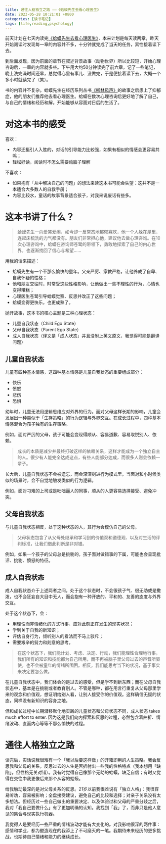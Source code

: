 ```yaml
---
title: 通往人格独立之路 ——《蛤蟆先生去看心理医生》
date: 2023-05-28 10:21:01 +0800
categories: [读书笔记]
tags: [life,reading,psychology]
---
```


前天计划在七天内读完[《蛤蟆先生去看心理医生》](https://book.douban.com/subject/35143790/)，本来计划是每天读两章，昨天开始阅读时发现每一章的内容并不多，十分钟就完成了当天的任务，索性接着读下去。

到后面发现，因为前面的章节在叙述背景故事（动物世界）所以比较短，开始心理咨询后，一章的内容就多些。下午用大约50分钟读完了前六章，记了一些笔记，晚上洗完澡时间还早，总觉得心里有事儿、没做完，于是便接着读下去，大概一个多小时就读完了（笑）。

书的内容并不复杂。蛤蟆先生在经历系列丛书[《柳林风声》](https://book.douban.com/subject/35200619/)的故事之后患上了抑郁症，他的朋友们推荐他去看心理医生。蛤蟆在数次心理咨询后更好地了解了自己，与自己的情绪和经历和解，开始能够从容面对日后的生活了。

# 对这本书的感受

喜欢：

- 内容还挺引人入胜的，对话的引导能力比较强，如果有相似的情感会更容易共鸣；
- 轻松好读，阅读时不怎么需要动脑子理解

不喜欢：

- 如果抱有「从中解决自己的问题」的想法来读这本书可能会失望：这并不是一本适合大多数人的自救手册；
- 内容比较水，童话的故事背景适合孩子，对我来说废话有些多。

# 这本书讲了什么？

> 蛤蟆先生一向爱笑爱闹，如今却一反常态地郁郁寡欢，他一个人躲在屋里，连起床梳洗的力气都没有。朋友们非常担心他，建议他去做心理咨询。在10次心理咨询中，蛤蟆在咨询师苍鹭的带领下，勇敢地探索了自己的内心世界，也逐渐找回了信心与希望……

用我的话来描述：

- 蛤蟆先生有一个不那么愉快的童年。父亲严厉、家教严格，让他养成了自卑、自我怀疑的性格；
- 他和朋友交往时，时常受这些性格影响，让他做出一些不理性的行为，心情也变得糟糕；
- 心理医生苍鹭引导蛤蟆觉察、反思并改正了这些问题；
- 蛤蟆变得更快乐，也更成熟了。

抛开故事，这本书的核心主题是三种心理状态：

- 儿童自我状态（Child Ego State）
- 父母自我状态（Parent Ego State）
- 成人自我状态（译文是「成人状态」并且没附上英文原文，我觉得可能是翻译问题）

## 儿童自我状态

儿童有四种基本情感，这四种基本情感是儿童自我状态的重要组成部分：

- 快乐
- 愤怒
- 悲伤
- 恐惧

幼年时，儿童无法用逻辑思维应对外界的行为。面对父母这样长期的影响，儿童会发展出一种类似于「生存策略」的行为逻辑与外界交互。在成长过程中，四种基本情感混合为孩子独有的生存策略。

例如，面对严厉的父母，孩子可能会变现得顺从、容易道歉、容易取悦别人、依赖。

> 成长的本质是减少并最终打破这样的依赖关系，这样才能成为一个独立自主的人。很少有人能完全达成这点，有些人能部分达成，而很多人则会依赖一辈子。

长大后，儿童自我状态不会被遗忘，而会深深刻进行为模式里。当面对和小时候类似的场景时，会不自觉地触发类似的行为逻辑。

例如，面对刁难的上司或是咄咄逼人的同事，顺从的人更容易选择接受、避免冲突。

## 父母自我状态

与儿童自我状态相反，处于这种状态的人，其行为会模仿自己的父母。

> 父母状态包含了从父母处继承和学习到的价值观和道德观、以及对生活的评判标准，让我们借此判断是非对错。

例如，如果一个孩子的父母总是挑剔的，孩子面对做错事的下属，可能也会呈现批评、挑剔、愤怒的特征。

## 成人自我状态

成人自我状态介于上述两者之间。处于这个状态时，不会很孩子气、很无助或是撒泼，也不会狂妄自大目中无人，而会抱有一种开放的、平和的、友善的态度与外界交互。

处于这个状态下，会：

- 用理性而非情绪化的方式行事，应对此刻正在发生的现实状况；
- 学到关于自我的新知识；
- 评估自身行为，倾听别人的看法而不马上驳斥；
- 需要艰辛的努力和刻意的思考。

> 在这个状态下，我们能计划、考虑、决定、行动，我们能理性合理地行事，我们所有的知识和技能都为自己所用，而不再被脑子里父母过去的声音所驱使，也不会被童年的情绪所围困。相反，我们能思考当下的状况，基于事实来决定要怎么做。

在儿童自我状态中，我们体会的是过去的感受，但是学不到新东西；而在父母自我状态中，基本是在挑剔或者教育别人。不管是哪种，都在用言行重复从父母那里学来的观念和价值观，想证明给别人看，让别人接受你的价值观。这样确信无疑的状态，同样没有新知识的容身之地。

但和成长过程中长期潜移默化地实践的儿童状态和父母状态不同，成人状态 takes much effort to enter. 因为这是我们向内探索和反思的过程，必然包含着曲折、情绪波动、直面内心等等不那么愉快的过程。

# 通往人格独立之路

读完后，实话说我很难有一个「我以后要这样做」的开箱即用的人生策略。我会反思我和父母的关系，反思过去的人生是否折射出一些我的性格特点（我本想用「缺陷」，但性格无关对错）。我有时觉得自己像那个无助的蛤蟆，缺乏自信；有时又觉得在交往中我更像后来那个从容的蛤蟆。

给我触动最深的是对父母关系的反思。21岁以前我很难说有「独立人格」：我很容易听劝，容易被影响；全盘接受建议，避免自己的比较和选择；对亲子关系没有太多想法。但经历过一些自己做出的重要决定、以及体验过和父母的严重分歧之后，我对「我自己要做什么」有了更加明确的认知。我找到「我」了，而非只是他人意见的集合与现实执行机器。

我觉得人是要经历一些严重的情绪波动才能有大变化的。对我影响很深的两件事：感情和学业，都为塑造现在的我添上了不可磨灭的一笔。我期待未来经历的更多挑战，也期待自己情绪和能力的继续成长。
